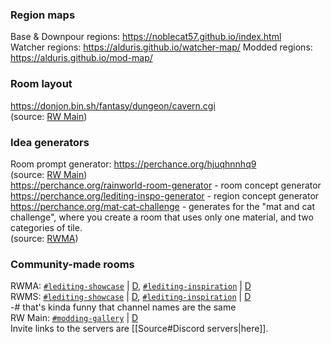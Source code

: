 ### Region maps  
Base & Downpour regions: https://noblecat57.github.io/index.html  
Watcher regions: https://alduris.github.io/watcher-map/
Modded regions: https://alduris.github.io/mod-map/

### Room layout  
https://donjon.bin.sh/fantasy/dungeon/cavern.cgi  
(source: [RW Main](https://discord.com/channels/291184728944410624/958418404769943572/1271954989673353239))  
### Idea generators  
Room prompt generator: https://perchance.org/hjuqhnnhq9  
(source: [RW Main](https://discord.com/channels/291184728944410624/838185248981385256/1012430659312169133))  
https://perchance.org/rainworld-room-generator - room concept generator  
https://perchance.org/lediting-inspo-generator - region concept generator  
https://perchance.org/mat-cat-challenge - generates for the "mat and cat challenge", where you create a room that uses only one material, and two categories of tile.  
(source: [RWMA](https://discord.com/channels/1083481230839922688/1083506128010358915/1211122741999177748))

### Community-made rooms  
RWMA: [`#lediting-showcase`](https://discord.com/channels/1083481230839922688/1083484064549437470) | [D](discord://discord.com/channels/1083481230839922688/1083484064549437470), [`#lediting-inspiration`](https://discord.com/channels/1083481230839922688/1083489325980844073) | [D](discord://discord.com/channels/1083481230839922688/1083489325980844073)  
RWMS: [`#lediting-showcase`](https://discord.com/channels/1237826015829557400/1237868442485260349) | [D](discord://discord.com/channels/1237826015829557400/1237868442485260349), [`#lediting-inspiration`](https://discord.com/channels/1237826015829557400/1238001390639517778) | [D](discord://discord.com/channels/1237826015829557400/1238001390639517778)  
-# that's kinda funny that channel names are the same  
RW Main: [`#modding-gallery`](https://discord.com/channels/291184728944410624/481900360324218880) | [D](discord://discord.com/channels/291184728944410624/481900360324218880)  
Invite links to the servers are [[Source#Discord servers|here]].  
